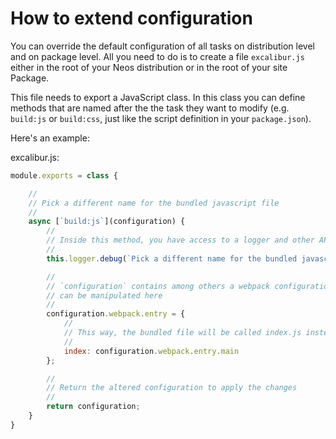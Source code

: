 # How to extend configuration

You can override the default configuration of all tasks on distribution level and on package level. All you need to
do is to create a file `excalibur.js` either in the root of your Neos distribution or in the root of your site Package.

This file needs to export a JavaScript class. In this class you can define methods that are named after the the task
they want to modify (e.g. `build:js` or `build:css`, just like the script definition in your `package.json`).

Here's an example:

excalibur.js:
```js
module.exports = class {

    //
    // Pick a different name for the bundled javascript file
    //
    async [`build:js`](configuration) {
        //
        // Inside this method, you have access to a logger and other API objects
        //
        this.logger.debug(`Pick a different name for the bundled javascript file`, 3);

        //
        // `configuration` contains among others a webpack configuration object that
        // can be manipulated here
        //
        configuration.webpack.entry = {
            //
            // This way, the bundled file will be called index.js instead of main.js
            //
            index: configuration.webpack.entry.main
        };

        //
        // Return the altered configuration to apply the changes
        //
        return configuration;
    }
}
```
